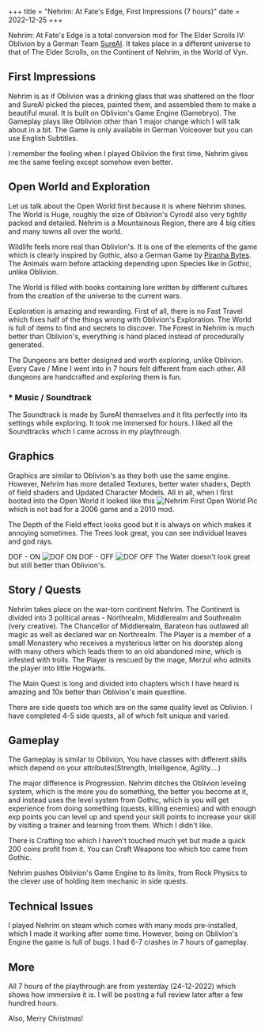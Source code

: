 +++
title = "Nehrim: At Fate's Edge, First Impressions (7 hours)"
date = 2022-12-25
+++

Nehrim: At Fate's Edge is a total conversion mod for The Elder Scrolls IV: Oblivion by a German Team [SureAI](https://sureai.net/). It takes place in a different universe to that of The Elder Scrolls, on the Continent of Nehrim, in the World of Vyn.

<!-- more -->

## First Impressions
Nehrim is as if Oblivion was a drinking glass that was shattered on the floor and SureAI picked the pieces, painted them, and assembled them to make a beautiful mural. It is built on Oblivion's Game Engine (Gamebryo). The Gameplay plays like Oblivion other than 1 major change which I will talk about in a bit. The Game is only available in German Voiceover but you can use English Subtitles.

I remember the feeling when I played Oblivion the first time, Nehrim gives me the same feeling except somehow even better.

## Open World and Exploration
Let us talk about the Open World first because it is where Nehrim shines. The World is Huge, roughly the size of Oblivion's Cyrodil also very tightly packed and detailed. Nehrim is a Mountainous Region, there are 4 big cities and many towns all over the world.

Wildlife feels more real than Oblivion's. It is one of the elements of the game which is clearly inspired by Gothic, also a German Game by [Piranha Bytes](https://www.piranha-bytes.com/). The Animals warn before attacking depending upon Species like in Gothic, unlike Oblivion.

The World is filled with books containing lore written by different cultures from the creation of the universe to the current wars.

Exploration is amazing and rewarding. First of all, there is no Fast Travel which fixes half of the things wrong with Oblivion's Exploration. The World is full of items to find and secrets to discover. The Forest in Nehrim is much better than Oblivion's, everything is hand placed instead of procedurally generated.

The Dungeons are better designed and worth exploring, unlike Oblivion. Every Cave / Mine I went into in 7 hours felt different from each other. All dungeons are handcrafted and exploring them is fun. 

### * Music / Soundtrack
The Soundtrack is made by SureAI themselves and it fits perfectly into its settings while exploring. It took me immersed for hours. I liked all the Soundtracks which I came across in my playthrough.

## Graphics
Graphics are similar to Oblivion's as they both use the same engine. However, Nehrim has more detailed Textures, better water shaders, Depth of field shaders and Updated Character Models.
All in all, when I first booted into the Open World it looked like this
![Nehrim First Open World Pic](/images/blog/nehrim-first-open.jpg)
which is not bad for a 2006 game and a 2010 mod.

The Depth of the Field effect looks good but it is always on which makes it annoying sometimes. The Trees look great, you can see individual leaves and god rays.

DOF - ON
![DOF ON](/images/blog/dof-on.jpg)
DOF - OFF
![DOF OFF](/images/blog/dof-off.jpg)
The Water doesn't look great but still better than Oblivion's.

## Story / Quests
Nehrim takes place on the war-torn continent Nehrim. The Continent is divided into 3 political areas - Northrealm, Middlerealm and Southrealm (very creative). The Chancellor of Middlerealm, Barateon has outlawed all magic as well as declared war on Northrealm. The Player is a member of a small Monastery who receives a mysterious letter on his doorstep along with many others which leads them to an old abandoned mine, which is infested with trolls. The Player is rescued by the mage, Merzul who admits the player into little Hogwarts.

The Main Quest is long and divided into chapters which I have heard is amazing and 10x better than Oblivion's main questline.

There are side quests too which are on the same quality level as Oblivion. I have completed 4-5 side quests, all of which felt unique and varied.

## Gameplay
The Gameplay is similar to Oblivion, You have classes with different skills which depend on your attributes(Strength, Intelligence, Agility....)

The major difference is Progression. Nehrim ditches the Oblivion leveling system, which is the more you do something, the better you become at it, and instead uses the level system from Gothic, which is you will get experience from doing something (quests, killing enemies) and with enough exp points you can level up and spend your skill points to increase your skill by visiting a trainer and learning from them. Which I didn't like.

There is Crafting too which I haven't touched much yet but made a quick 200 coins profit from it. You can Craft Weapons too which too came from Gothic.

Nehrim pushes Oblivion's Game Engine to its limits, from Rock Physics to the clever use of holding item mechanic in side quests.

## Technical Issues
I played Nehrim on steam which comes with many mods pre-installed, which I made it working after some time. However, being on Oblivion's Engine the game is full of bugs. I had 6-7 crashes in 7 hours of gameplay.


## More
All 7 hours of the playthrough are from yesterday (24-12-2022) which shows how immersive it is. I will be posting a full review later after a few hundred hours.

Also, Merry Christmas!
